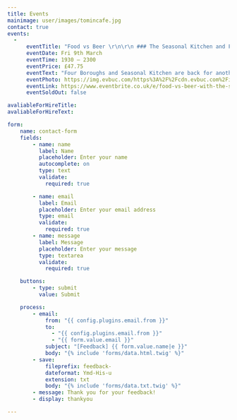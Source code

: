 ```yaml
---
title: Events
mainimage: user/images/tomincafe.jpg
contact: true
events:
  -
      eventTitle: "Food vs Beer \r\n\r\n ### The Seasonal Kitchen and Four Boroughs"
      eventDate: Fri 9th March
      eventTime: 1930 – 2300
      eventPrice: £47.75
      eventText: "Four Boroughs and Seasonal Kitchen are back for another round of 'food vs beer'. This will be an incredible evening of beer and food matching. You will have four plant-based courses and four beers. Carefully matched after in depth testing (I know we have a difficult job!). \r\n\r\nBoth teams from Four Borough’s and Seasonal Kitchen will be on hand to talk you through the beer & food pairings."
      eventPhoto: https://img.evbuc.com/https%3A%2F%2Fcdn.evbuc.com%2Fimages%2F39901900%2F241986704004%2F1%2Foriginal.jpg?w=800&rect=0%2C204%2C1632%2C816&s=f529271a623d5a13d9fe4df3cc7f6ac3
      eventLink: https://www.eventbrite.co.uk/e/food-vs-beer-with-the-seasonal-kitchen-and-four-boroughs-tickets-42421080594
      eventSoldOut: false

avaliableForHireTitle:
avaliableForHireText:

form:
    name: contact-form
    fields:
        - name: name
          label: Name
          placeholder: Enter your name
          autocomplete: on
          type: text
          validate:
            required: true

        - name: email
          label: Email
          placeholder: Enter your email address
          type: email
          validate:
            required: true
        - name: message
          label: Message
          placeholder: Enter your message
          type: textarea
          validate:
            required: true

    buttons:
        - type: submit
          value: Submit

    process:
        - email:
            from: "{{ config.plugins.email.from }}"
            to:
              - "{{ config.plugins.email.from }}"
              - "{{ form.value.email }}"
            subject: "[Feedback] {{ form.value.name|e }}"
            body: "{% include 'forms/data.html.twig' %}"
        - save:
            fileprefix: feedback-
            dateformat: Ymd-His-u
            extension: txt
            body: "{% include 'forms/data.txt.twig' %}"
        - message: Thank you for your feedback!
        - display: thankyou

---
```

